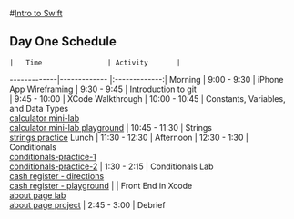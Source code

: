#[Intro to Swift](https://github.com/upperlinecode/intro-to-swift)
## Day One Schedule
 	|	Time        		| Activity       |
   -------------|-------------       |:-------------:|
    Morning	            |   9:00 - 9:30        | iPhone App Wireframing
		            |   9:30 - 9:45    	   | Introduction to git	     
 		            |   9:45 - 10:00  	   | XCode Walkthrough
 		            |   10:00 - 10:45	   | Constants, Variables, and Data Types <br> [calculator mini-lab](https://github.com/upperlinecode/intro-to-swift/blob/master/day-1/lab-calculator.md) <br> [calculator mini-lab playground](https://github.com/upperlinecode/intro-to-swift/tree/master/day-1/CalculatorLab.playground)
	                    |  	10:45 - 11:30	   | Strings <br> [strings practice](https://github.com/upperlinecode/intro-to-swift/blob/master/day-1/strings-practice.md)
Lunch 		            |   11:30 - 12:30      |
Afternoon                   |   12:30 - 1:30       | Conditionals <br> [conditionals-practice-1](https://github.com/upperlinecode/intro-to-swift/tree/master/day-1/ConditionalsPractice1.playground)<br> [conditionals-practice-2](https://github.com/upperlinecode/intro-to-swift/tree/master/day-1/ConditionalsPractice2.playground)
		            |   1:30 - 2:15        | Conditionals Lab <br> [cash register - directions](https://github.com/upperlinecode/intro-to-swift/blob/master/day-1/lab-cash-register.md)<br>[cash register - playground](https://github.com/upperlinecode/intro-to-swift/tree/master/day-1/CashRegister.playground)
		            |                      | Front End in Xcode <br> [about page lab](https://github.com/upperlinecode/intro-to-swift/blob/master/day-1/about-page-lab.md) <br> [about page project](https://github.com/upperlinecode/intro-to-swift/tree/master/day-1/AboutPage)
		            |   2:45 - 3:00        | Debrief
